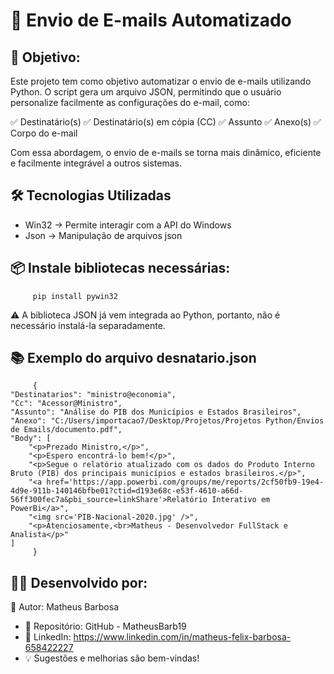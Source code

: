 # 📧 Envio de E-mails Automatizado

## 🎯 Objetivo:
Este projeto tem como objetivo automatizar o envio de e-mails utilizando Python. O script gera um arquivo JSON, permitindo que o usuário personalize facilmente as configurações do e-mail, como:

✅ Destinatário(s)
✅ Destinatário(s) em cópia (CC)
✅ Assunto
✅ Anexo(s)
✅ Corpo do e-mail

Com essa abordagem, o envio de e-mails se torna mais dinâmico, eficiente e facilmente integrável a outros sistemas.

## 🛠 Tecnologias Utilizadas

- Win32 -> Permite interagir com a API do Windows
- Json -> Manipulação de arquivos json

## 📦 Instale bibliotecas necessárias:
         pip install pywin32
⚠️ A biblioteca JSON já vem integrada ao Python, portanto, não é necessário instalá-la separadamente.

## 📚 Exemplo do arquivo desnatario.json
         {
    "Destinatarios": "ministro@economia",
    "Cc": "Acessor@Ministro",
    "Assunto": "Análise do PIB dos Municípios e Estados Brasileiros",
    "Anexo": "C:/Users/importacao7/Desktop/Projetos/Projetos Python/Envios de Emails/documento.pdf",
    "Body": [
        "<p>Prezado Ministro,</p>",
        "<p>Espero encontrá-lo bem!</p>",
        "<p>Segue o relatório atualizado com os dados do Produto Interno Bruto (PIB) dos principais municípios e estados brasileiros.</p>",
        "<a href='https://app.powerbi.com/groups/me/reports/2cf50fb9-19e4-4d9e-911b-140146bfbe01?ctid=d193e68c-e53f-4610-a66d-56ff300fec7a&pbi_source=linkShare'>Relatório Interativo em PowerBi</a>",
        "<img src='PIB-Nacional-2020.jpg' />",
        "<p>Atenciosamente,<br>Matheus - Desenvolvedor FullStack e Analista</p>"
    ]
         }

## 👨‍💻 Desenvolvido por:

📌 Autor: Matheus Barbosa
- 🔗 Repositório: GitHub - MatheusBarb19
- 🔗 LinkedIn: https://www.linkedin.com/in/matheus-felix-barbosa-658422227
- 💡 Sugestões e melhorias são bem-vindas!
